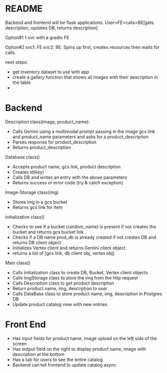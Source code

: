 # README

Backend and frontend will be flask applications.
User>FE>calls>BE[gets description, updates DB, returns description]

Option#1
1 svc with a gradio FE

Option#2
svc1: FE
svc2: BE. Spins up first, creates resources then waits for calls.

next steps:
- get inventory dataset to use with app
- create a gallery function that shows all images with their description in the table
- 



# Backend
Description class(image, product_name):
- Calls Gemini using a multimodal prompt passing in the image gcs link and product_name parameters and asks for a product_description
- Parses response for product_description
- Returns product_description

Database class()
- Accepts product name, gcs link, product description
- Creates id(key)
- Calls DB and writes an entry with the above parameters
- Returns success or error code (try & catch exception)

Image-Storage class(img)
- Stores img in a gcs bucket
- Returns gcs link for item

initialization class()
- Checks to see if a bucket (random_name) is present if not creates the bucket and returns gcs bucket link
- Checks if a DB name prod_db is already created if not creates DB and returns DB client object
- Initializes Vertex client and returns Gemini client object
- returns a list of [gcs link, db client obj, vertex obj]

Main class()
- Calls initialization class to create DB, Bucket, Vertex client objects
- Calls ImgStorage class to store the img from the http request
- Calls Description class to get product description
- Return product name, img, description to user
- Calls DataBase class to store product name, img, description in Postgres DB
- Update product catalog view with new entries

# Front End
- Has input fields for product name, image upload on the left side of the screen
- Has output field on the right to display product name, image with description at the bottom
- Has a tab for users to see the entire catalog
- Backend can tell frontend to update catalog async 